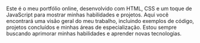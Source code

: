 Este é o meu portfólio online, desenvolvido com HTML, CSS e um toque de JavaScript para mostrar minhas habilidades e projetos. Aqui você encontrará uma visão geral do meu trabalho, incluindo exemplos de código, projetos concluídos e minhas áreas de especialização. Estou sempre buscando aprimorar minhas habilidades e aprender novas tecnologias.
